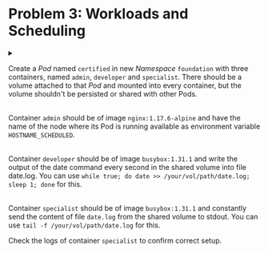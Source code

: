 # Problem 3: Workloads and Scheduling

<details>
<summary>

Create a *Pod* named `certified` in new *Namespace* `foundation` with three containers, named `admin`, `developer` and `specialist`. There should be a volume attached to that *Pod* and mounted into every container, but the volume shouldn't be persisted or shared with other Pods.
<br><br>

Container `admin` should be of image `nginx:1.17.6-alpine` and have the name of the node where its Pod is running available as environment variable `HOSTNAME_SCHEDULED`.
<br><br>

Container `developer` should be of image `busybox:1.31.1` and write the output of the date command every second in the shared volume into file date.log. You can use `while true; do date >> /your/vol/path/date.log; sleep 1; done` for this.
<br><br>

Container `specialist` should be of image `busybox:1.31.1` and constantly send the content of file `date.log` from the shared volume to stdout. You can use `tail -f /your/vol/path/date.log` for this.

Check the logs of container `specialist` to confirm correct setup.
</summary>

```sh
# create namespace
$ k create ns foudation
```

```yaml
# apply this
apiVersion: v1
kind: Pod
metadata:
  name: certified
  namespace: foudation
spec:
  containers:
  - name: admin
    image: nginx:1.17.6-alpine
    env:
    - name: HOSTNAME_SCHEDULED
      valueFrom:
        fieldRef:
          fieldPath: spec.nodeName
  - name: developer
    image: busybox:1.31.1
    volumeMounts:
    - name: shared-vol
      mountPath: /tmp/vol
    command:
    - sh
    - -c
    - "while true; do date >> /tmp/vol/date.log; sleep 1; done"
  - name: specialist
    image: busybox:1.31.1
    volumeMounts:
    - name: shared-vol
      mountPath: /tmp/vol
    command:
    - sh
    - -c
    - "tail -f /tmp/vol/date.log"
  volumes:
  - name: shared-vol
    emptyDir: {}
```

\* `env.valueFrom.fieldRef.fieldPath`: https://kubernetes.io/ko/docs/tasks/inject-data-application/environment-variable-expose-pod-information/#%ED%8C%8C%EB%93%9C-%ED%95%84%EB%93%9C%EB%A5%BC-%ED%99%98%EA%B2%BD-%EB%B3%80%EC%88%98%EC%9D%98-%EA%B0%92%EC%9C%BC%EB%A1%9C-%EC%82%AC%EC%9A%A9%ED%95%98%EC%9E%90

```sh
# check env of container admin
$ k exec -n foudation certified -c admin -- printenv HOSTNAME_SCHEDULED

# check logs of container specialist
$ k logs -n foudation certified -c specialist
```

</details>

